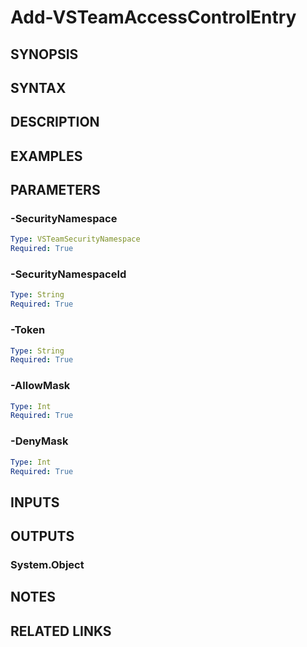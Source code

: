 <!-- #include "./common/header.md" -->

# Add-VSTeamAccessControlEntry

## SYNOPSIS

<!-- #include "./synopsis/Add-VSTeamAccessControlEntry.md" -->

## SYNTAX

## DESCRIPTION

<!-- #include "./synopsis/Add-VSTeamAccessControlEntry.md" -->

## EXAMPLES

## PARAMETERS

<!-- #include "./params/projectName.md" -->

<!-- #include "./params/SecurityNamespaceName.md" -->

### -SecurityNamespace

```yaml
Type: VSTeamSecurityNamespace
Required: True
```

### -SecurityNamespaceId

```yaml
Type: String
Required: True
```

### -Token

```yaml
Type: String
Required: True
```

### -AllowMask

```yaml
Type: Int
Required: True
```

### -DenyMask

```yaml
Type: Int
Required: True
```

## INPUTS

## OUTPUTS

### System.Object

## NOTES

## RELATED LINKS